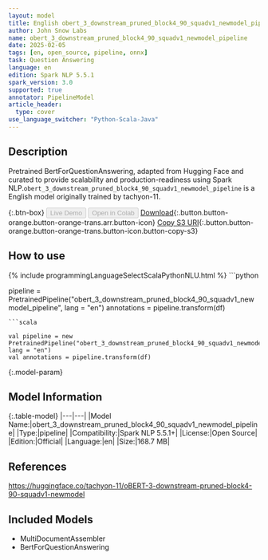```yaml
---
layout: model
title: English obert_3_downstream_pruned_block4_90_squadv1_newmodel_pipeline pipeline BertForQuestionAnswering from tachyon-11
author: John Snow Labs
name: obert_3_downstream_pruned_block4_90_squadv1_newmodel_pipeline
date: 2025-02-05
tags: [en, open_source, pipeline, onnx]
task: Question Answering
language: en
edition: Spark NLP 5.5.1
spark_version: 3.0
supported: true
annotator: PipelineModel
article_header:
  type: cover
use_language_switcher: "Python-Scala-Java"
---
```


## Description

Pretrained BertForQuestionAnswering, adapted from Hugging Face and curated to provide scalability and production-readiness using Spark NLP.`obert_3_downstream_pruned_block4_90_squadv1_newmodel_pipeline` is a English model originally trained by tachyon-11.

{:.btn-box}
<button class="button button-orange" disabled>Live Demo</button>
<button class="button button-orange" disabled>Open in Colab</button>
[Download](https://s3.amazonaws.com/auxdata.johnsnowlabs.com/public/models/obert_3_downstream_pruned_block4_90_squadv1_newmodel_pipeline_en_5.5.1_3.0_1738762969740.zip){:.button.button-orange.button-orange-trans.arr.button-icon}
[Copy S3 URI](s3://auxdata.johnsnowlabs.com/public/models/obert_3_downstream_pruned_block4_90_squadv1_newmodel_pipeline_en_5.5.1_3.0_1738762969740.zip){:.button.button-orange.button-orange-trans.button-icon.button-copy-s3}

## How to use



<div class="tabs-box" markdown="1">
{% include programmingLanguageSelectScalaPythonNLU.html %}
```python

pipeline = PretrainedPipeline("obert_3_downstream_pruned_block4_90_squadv1_newmodel_pipeline", lang = "en")
annotations =  pipeline.transform(df)   

```
```scala

val pipeline = new PretrainedPipeline("obert_3_downstream_pruned_block4_90_squadv1_newmodel_pipeline", lang = "en")
val annotations = pipeline.transform(df)

```
</div>

{:.model-param}
## Model Information

{:.table-model}
|---|---|
|Model Name:|obert_3_downstream_pruned_block4_90_squadv1_newmodel_pipeline|
|Type:|pipeline|
|Compatibility:|Spark NLP 5.5.1+|
|License:|Open Source|
|Edition:|Official|
|Language:|en|
|Size:|168.7 MB|

## References

https://huggingface.co/tachyon-11/oBERT-3-downstream-pruned-block4-90-squadv1-newmodel

## Included Models

- MultiDocumentAssembler
- BertForQuestionAnswering